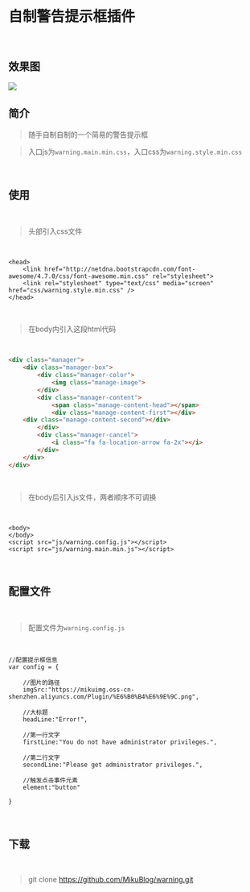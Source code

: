 # 自制警告提示框插件

<br/>

## 效果图

<img src="https://mikuimg.oss-cn-shenzhen.aliyuncs.com/githubPicture/%E6%95%88%E6%9E%9C%E5%9B%BE2.png"> 

<br/>

## 简介

>随手自制自制的一个简易的警告提示框

>入口js为```warning.main.min.css```，入口css为```warning.style.min.css```

<br/>

## 使用

<br/>

>头部引入css文件

<br/>

```
<head>
	<link href="http://netdna.bootstrapcdn.com/font-awesome/4.7.0/css/font-awesome.min.css" rel="stylesheet">
    <link rel="stylesheet" type="text/css" media="screen" href="css/warning.style.min.css" />
</head>
```

<br/>

>在body内引入这段html代码

<br/>

```html
<div class="manager">
    <div class="manager-box">
        <div class="manager-color">
            <img class="manage-image">
        </div>
        <div class="manager-content">
            <span class="manage-content-head"></span>
            <div class="manage-content-first"></div>
	<div class="manage-content-second"></div>
        </div>
        <div class="manager-cancel">
            <i class="fa fa-location-arrow fa-2x"></i>
        </div>
    </div>
</div>
```

<br/>

>在body后引入js文件，两者顺序不可调换

<br/>

```
<body>
</body>
<script src="js/warning.config.js"></script>
<script src="js/warning.main.min.js"></script>
```

<br/>

## 配置文件

<br/>

>配置文件为```warning.config.js```

<br/>

```
//配置提示框信息
var config = {

    //图片的路径
    imgSrc:"https://mikuimg.oss-cn-shenzhen.aliyuncs.com/Plugin/%E6%B0%B4%E6%9E%9C.png",

    //大标题
    headLine:"Error!",

    //第一行文字
    firstLine:"You do not have administrator privileges.",

    //第二行文字
    secondLine:"Please get administrator privileges.",

    //触发点击事件元素
    element:"button"

}
```

<br/>

## 下载

<br/>

>git clone https://github.com/MikuBlog/warning.git




